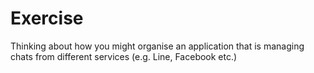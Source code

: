 # Exercise
Thinking about how you might organise an application that is managing chats from different services (e.g. Line, Facebook etc.)

